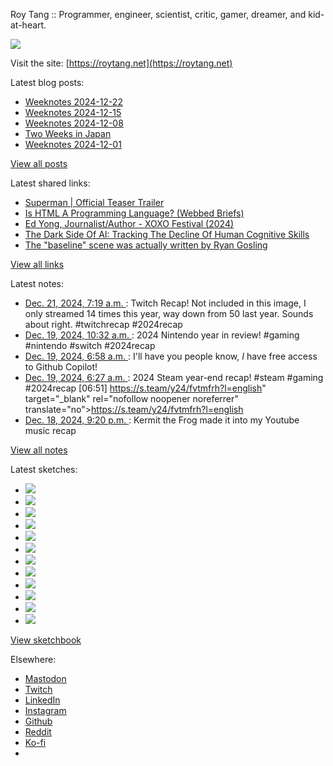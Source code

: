 Roy Tang :: Programmer, engineer, scientist, critic, gamer, dreamer, and kid-at-heart.

![](https://roytang.net/static/img/profile.jpg)

Visit the site: [https://roytang.net](https://roytang.net)

Latest blog posts:

- [Weeknotes 2024-12-22](https://roytang.net/2024/12/weeknotes-12-22/)
- [Weeknotes 2024-12-15](https://roytang.net/2024/12/weeknotes-12-15/)
- [Weeknotes 2024-12-08](https://roytang.net/2024/12/weeknotes-12-08/)
- [Two Weeks in Japan](https://roytang.net/2024/12/japan2024/)
- [Weeknotes 2024-12-01](https://roytang.net/2024/12/weeknotes-12-01/)

[View all posts](https://roytang.net/blog)

Latest shared links:

- [Superman | Official Teaser Trailer](https://roytang.net/2024/12/500e11b215332af781fb5674c35e6df5/)
- [Is HTML A Programming Language? (Webbed Briefs)](https://roytang.net/2024/12/579b8123d34d0aee27c2c2c3e262b456/)
- [Ed Yong, Journalist/Author - XOXO Festival (2024)](https://roytang.net/2024/12/0d1accef2327aed4a1ac3c4cdbf328b6/)
- [The Dark Side Of AI: Tracking The Decline Of Human Cognitive Skills](https://roytang.net/2024/12/c183e1ee4db876eec6212d31c0d92bac/)
- [The &quot;baseline&quot; scene was actually written by Ryan Gosling](https://roytang.net/2024/12/8134fbaa8a5faaa5fd8635c2a943168b/)

[View all links](https://roytang.net/links)

Latest notes:

- [Dec. 21, 2024, 7:19 a.m. ](https://roytang.net/2024/12/113687708384791424/): Twitch Recap! Not included in this image, I only streamed 14 times this year, way down from 50 last year. Sounds about right. #twitchrecap #2024recap
- [Dec. 19, 2024, 10:32 a.m. ](https://roytang.net/2024/12/113677141893137941/): 2024 Nintendo year in review! #gaming #nintendo #switch #2024recap
- [Dec. 19, 2024, 6:58 a.m. ](https://roytang.net/2024/12/113676302629965264/): I&#x27;ll have you people know, *I* have free access to Github Copilot!
- [Dec. 19, 2024, 6:27 a.m. ](https://roytang.net/2024/12/113676179245262999/): 2024 Steam year-end recap! #steam #gaming #2024recap [06:51] https://s.team/y24/fvtmfrh?l=english&quot; target=&quot;_blank&quot; rel=&quot;nofollow noopener noreferrer&quot; translate=&quot;no&quot;&gt;https://s.team/y24/fvtmfrh?l=english
- [Dec. 18, 2024, 9:20 p.m. ](https://roytang.net/2024/12/113674029218574939/): Kermit the Frog made it into my Youtube music recap

[View all notes](https://roytang.net/notes)

Latest sketches:


- ![](https://roytang.net/media/cache/32/e6/32e6bccc49e8369f7e33d4b393e24821.jpg)
- ![](https://roytang.net/media/cache/6d/bb/6dbb65d9198fe1692eed00385ef079c4.jpg)
- ![](https://roytang.net/media/cache/55/78/5578c142afd534e31f9723865e041b14.jpg)
- ![](https://roytang.net/media/cache/11/0b/110b905affbef32264adf4c2f7a3e608.jpg)
- ![](https://roytang.net/media/cache/60/c6/60c68c0db7d473687683874eb35fb4f8.jpg)
- ![](https://roytang.net/media/cache/55/80/5580f7da860316f676969d8b08f2066f.jpg)
- ![](https://roytang.net/media/cache/de/79/de796fdabfe4c65636e385f4dabe7d7d.jpg)
- ![](https://roytang.net/media/cache/f2/b0/f2b07114ca00b8f1da1d37307ce9d52b.jpg)
- ![](https://roytang.net/media/cache/ba/d5/bad5f72b2a016bb45c230ceffd2dc203.jpg)
- ![](https://roytang.net/media/cache/97/f4/97f4800a23c3d65586f62a9904baf15c.jpg)
- ![](https://roytang.net/media/cache/98/b7/98b731ba93be900ebd53bfd8fb391b40.jpg)
- ![](https://roytang.net/media/cache/88/e5/88e59dd5a9e6be8fc0b0d50b79e15161.jpg)

[View sketchbook](https://roytang.net/albums/sketchbook)


Elsewhere:

- [Mastodon](https://indieweb.social/@roytang)
- [Twitch](https://twitch.tv/twitchyroy)
- [LinkedIn](https://www.linkedin.com/in/roytang)
- [Instagram](https://instagram.com/roytang0400)
- [Github](https://github.com/roytang)
- [Reddit](https://reddit.com/u/hungryroy)
- [Ko-fi](https://ko-fi.com/roytang)
- [](mailto:hello@roytang.net)